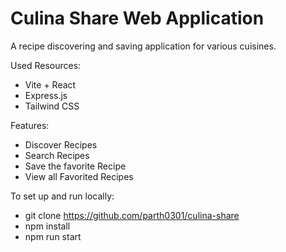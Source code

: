 # Culina Share Web Application

A recipe discovering and saving application for various cuisines.

Used Resources:
  - Vite + React
  - Express.js
  - Tailwind CSS

Features:
  - Discover Recipes
  - Search Recipes
  - Save the favorite Recipe
  - View all Favorited Recipes

To set up and run locally:
  - git clone https://github.com/parth0301/culina-share
  - npm install
  - npm run start
